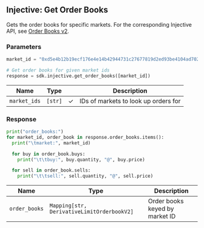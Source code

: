 ## Injective: Get Order Books

Gets the order books for specific markets. For the corresponding Injective API, see [Order Books v2][order-books-v2].

[order-books-v2]: https://api.injective.exchange/#injectivederivativeexchangerpc-orderbooksv2

### Parameters

```python
market_id = "0xd5e4b12b19ecf176e4e14b42944731c27677819d2ed93be4104ad7025529c7ff"

# Get order books for given market ids
response = sdk.injective.get_order_books([market_id])
```

| Name | Type | | Description |
| - | - | - | - |
| `market_ids` | `[str]` | ✓ | IDs of markets to look up orders for |

### Response

```python
print("order_books:")
for market_id, order_book in response.order_books.items():
  print("\tmarket:", market_id)

  for buy in order_book.buys:
    print("\t\tbuy:", buy.quantity, "@", buy.price)

  for sell in order_book.sells:
    print("\t\tsell:", sell.quantity, "@", sell.price)
```

| Name | Type | Description |
| - | - | - |
| `order_books` | `Mapping[str, DerivativeLimitOrderbookV2]` | Order books keyed by market ID |
